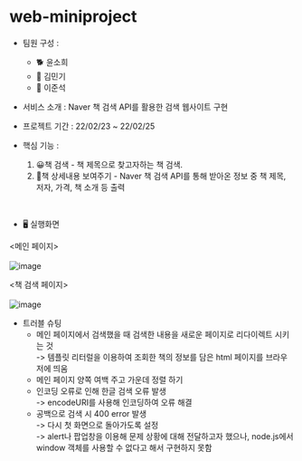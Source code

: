 # web-miniproject
* 팀원 구성 : 
  - 🐕 윤소희
  - 🐣 김민기
  - 🐹 이준석

* 서비스 소개 : Naver 책 검색 API를 활용한 검색 웹사이트 구현

* 프로젝트 기간 : 22/02/23 ~ 22/02/25

* 핵심 기능 : 
  1. 😀책 검색 - 책 제목으로 찾고자하는 책 검색.
  2. 🧾책 상세내용 보여주기 - Naver 책 검색 API를 통해 받아온 정보 중 책 제목, 저자, 가격, 책 소개 등 출력
<br>

* 🖥 실행화면 

 <메인 페이지><br><br>
![image](https://user-images.githubusercontent.com/93183070/155629776-291e6abf-2c2c-4558-9407-0679b4ac5141.png)




 <책 검색 페이지><br><br>
![image](https://user-images.githubusercontent.com/93183070/155630036-f9900dcb-a378-4760-91c8-ac20148c9c78.png)



* 트러블 슈팅
  - 메인 페이지에서 검색했을 때 검색한 내용을 새로운 페이지로 리다이렉트 시키는 것<br>
    -> 템플릿 리터럴을 이용하여 조회한 책의 정보를 담은 html 페이지를 브라우저에 띄움
  - 메인 페이지 양쪽 여백 주고 가운데 정렬 하기
  - 인코딩 오류로 인해 한글 검색 오류 발생<br>
    -> encodeURI를 사용해 인코딩하여 오류 해결
  - 공백으로 검색 시 400 error 발생<br>
    -> 다시 첫 화면으로 돌아가도록 설정<br>
    -> alert나 팝업창을 이용해 문제 상황에 대해 전달하고자 했으나, node.js에서 window 객체를 사용할 수 없다고 해서 구현하지 못함
